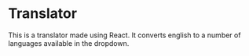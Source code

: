 # Translator
This is a translator made using React. It converts english to a number of languages available in the dropdown.
